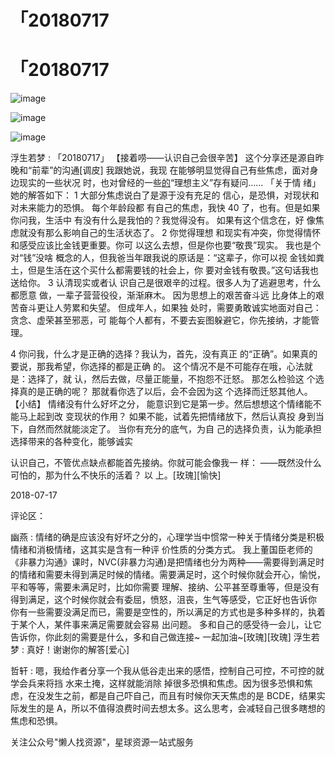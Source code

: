 # 「20180717

# 「20180717

![image](img/Image_096.png)

![image](img/Image_097.png)

![image](img/Image_098.png)

浮生若梦 : 「20180717」 【接着唠——认识自己会很辛苦】 这个分享还是源自昨晚和“前辈”的沟通[调皮] 我跟她说，我现 在能够明显觉得自己有些焦虑，面对身边现实的一些状况 时，也对曾经的一些<u>的</u>“理想主义”存有疑问…… 「关于情 绪」她的解答如下： 1 大部分焦虑说白了是源于没有充足的 信心，是恐惧，对现状和对未来能力的恐惧。 每个年龄段都 有自己的焦虑，我快 40 了，也有。但是如果你问我，生活中 有没有什么是我怕的？我觉得没有。 如果有这个信念在，好 像焦虑就没有那么影响自己的生活状态了。 2 你觉得理想 和现实有冲突，你觉得情怀和感受应该比金钱更重要。你可 以这么去想，但是你也要“敬畏”现实。 我也是个对“钱”没啥 概念的人，但我爸当年跟我说的原话是：“这辈子，你可以视 金钱如粪土，但是生活在这个买什么都需要钱的社会上，你 要对金钱有敬畏。”这句话我也送给你。 3 认清现实或者认 识自己是很艰辛的过程。很多人为了逃避思考，什么都愿意 做，一辈子营营役役，渐渐麻木。 因为思想上的艰苦奋斗远 比身体上的艰苦奋斗更让人劳累和失望。 但成年人，如果独 处时，需要勇敢诚实地面对自己：贪念、虚荣甚至邪恶，可 能每个人都有，不要去妄图躲避它，你先接纳，才能管理。

4 你问我，什么才是正确的选择？我认为，首先，没有真正 的“正确”。如果真的要说，那我希望，你选择的都是正确 的。 这个情况不是不可能存在哦，心法就是：选择了，就 认，然后去做，尽量正能量，不抱怨不迁怒。 那怎么检验这 个选择真的是正确的呢？ 那就看你选了以后，会不会因为这 个选择而迁怒其他人。 【小结】 情绪没有什么好坏之分， 能意识到它是第一步。然后想想这个情绪能不能马上起到改 变现状的作用？ 如果不能，试着先把情绪放下，然后认真投 身到当下，自然而然就能淡定了。 当你有充分的底气，为自 己的选择负责，认为能承担选择带来的各种变化，能够诚实

认识自己，不管优点缺点都能首先接纳。你就可能会像我一 样： ——既然没什么可怕的，那为什么不快乐的活着？ 以 上。[玫瑰][愉快]

2018-07-17

评论区：

幽燕 : 情绪的确是应该没有好坏之分的，心理学当中惯常一种关于情绪分类是积极情绪和消极情绪，这其实是含有一种评 价性质的分类方式。 我上董国臣老师的《非暴力沟通》课时，NVC(非暴力沟通)是把情绪也分为两种——需要得到满足时 的情绪和需要未得到满足时候的情绪。需要满足时，这个时候你就会开心，愉悦，平和等等，需要未满足时，比如你需要 理解、接纳、公平甚至尊重等，但是没有得到满足，这个时候你就会有委屈，愤怒，沮丧，生气等感受，它正好也告诉你 你有一些需要没满足而已，需要是空性的，所以满足的方式也是多种多样的，执着于某个人，某件事来满足需要就会容易 出问题。 多和自己的感受待一会儿，让它告诉你，你此刻的需要是什么，多和自己做连接~ 一起加油~[玫瑰][玫瑰] 浮生若梦 : 真好！谢谢你的解答[爱心]

哲轩 : 嗯，我给作者分享一个我从低谷走出来的感悟，控制自己可控，不可控的就学会兵来将挡 水来土掩，这样就能消除 掉很多恐惧和焦虑。因为很多恐惧和焦虑，在没发生之前，都是自己吓自己，而且有时候你天天焦虑的是 BCDE，结果实 际发生的是 A，所以不值得浪费时间去想太多。这么思考，会减轻自己很多瞎想的焦虑和恐惧。

关注公众号"懒人找资源"，星球资源一站式服务